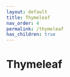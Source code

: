 ```yaml
---
layout: default
title: Thymeleaf
nav_order: 4
permalink: /thymeleaf
has_children: true
---
```




# Thymeleaf

